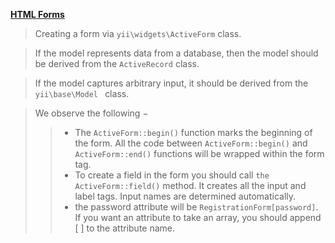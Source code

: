 **[HTML Forms](https://www.tutorialspoint.com/yii/yii_html_forms.htm)**

> Creating a form via `yii\widgets\ActiveForm` class.

> If the model represents data from a database, then the model should be derived from the `ActiveRecord` class.

> If the model captures arbitrary input, it should be derived from the `yii\base\Model ` class.

> We observe the following −
>> * The `ActiveForm::begin()` function marks the beginning of the form. All the code between `ActiveForm::begin()` and `ActiveForm::end()` functions will be wrapped within the form tag.
>> * To create a field in the form you should call `the ActiveForm::field()` method. It creates all the input and label tags. Input names are determined automatically.
>> * the password attribute will be `RegistrationForm[password]`. If you want an attribute to take an array, you should append [ ] to the attribute name.